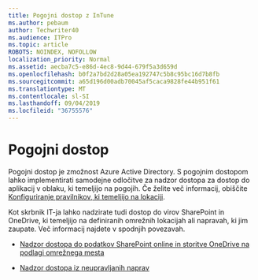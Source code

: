 ```yaml
---
title: Pogojni dostop z InTune
ms.author: pebaum
author: Techwriter40
ms.audience: ITPro
ms.topic: article
ROBOTS: NOINDEX, NOFOLLOW
localization_priority: Normal
ms.assetid: aecba7c5-e86d-4ec8-9d44-679f5a3d659d
ms.openlocfilehash: b0f2a7bd2d28a05ea192747c5b8c95bc16d7b8fb
ms.sourcegitcommit: a65d196d00adb70045af5caca9828fe44b951f61
ms.translationtype: MT
ms.contentlocale: sl-SI
ms.lasthandoff: 09/04/2019
ms.locfileid: "36755576"
---
```

# <a name="conditional-access"></a>Pogojni dostop

Pogojni dostop je zmožnost Azure Active Directory. S pogojnim dostopom lahko implementirati samodejne odločitve za nadzor dostopa za dostop do aplikacij v oblaku, ki temeljijo na pogojih. Če želite več informacij, obiščite [Konfiguriranje pravilnikov, ki temeljijo na lokaciji](https://docs.microsoft.com/azure/active-directory/conditional-access/overview).

Kot skrbnik IT-ja lahko nadzirate tudi dostop do virov SharePoint in OneDrive, ki temeljijo na definiranih omrežnih lokacijah ali napravah, ki jim zaupate. Več informacij najdete v spodnjih povezavah.

- [Nadzor dostopa do podatkov SharePoint online in storitve OneDrive na podlagi omrežnega mesta](https://docs.microsoft.com/sharepoint/control-access-based-on-network-location)

- [Nadzor dostopa iz neupravljanih naprav](https://docs.microsoft.com/sharepoint/control-access-from-unmanaged-devices)

